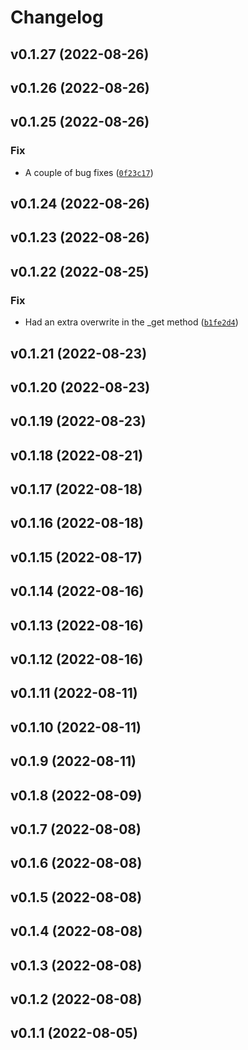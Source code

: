 # Changelog

<!--next-version-placeholder-->

## v0.1.27 (2022-08-26)


## v0.1.26 (2022-08-26)


## v0.1.25 (2022-08-26)
### Fix
* A couple of bug fixes ([`0f23c17`](https://github.com/hragbalian/terraset/commit/0f23c17392658ab83844141a7a5c29facd687f60))

## v0.1.24 (2022-08-26)


## v0.1.23 (2022-08-26)


## v0.1.22 (2022-08-25)
### Fix
* Had an extra overwrite in the _get method ([`b1fe2d4`](https://github.com/hragbalian/terraset/commit/b1fe2d48fb2f0daddad499a8e935ac1663f3b3d9))

## v0.1.21 (2022-08-23)


## v0.1.20 (2022-08-23)


## v0.1.19 (2022-08-23)


## v0.1.18 (2022-08-21)


## v0.1.17 (2022-08-18)


## v0.1.16 (2022-08-18)


## v0.1.15 (2022-08-17)


## v0.1.14 (2022-08-16)


## v0.1.13 (2022-08-16)


## v0.1.12 (2022-08-16)


## v0.1.11 (2022-08-11)


## v0.1.10 (2022-08-11)


## v0.1.9 (2022-08-11)


## v0.1.8 (2022-08-09)


## v0.1.7 (2022-08-08)


## v0.1.6 (2022-08-08)


## v0.1.5 (2022-08-08)


## v0.1.4 (2022-08-08)


## v0.1.3 (2022-08-08)


## v0.1.2 (2022-08-08)


## v0.1.1 (2022-08-05)

